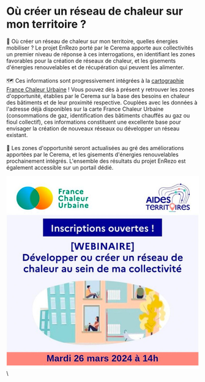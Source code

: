 # Où créer un réseau de chaleur sur mon territoire ?

🔎 Où créer un réseau de chaleur sur mon territoire, quelles énergies mobiliser ? Le projet EnRezo porté par le Cerema apporte aux collectivités un premier niveau de réponse à ces interrogations, en identifiant les zones favorables pour la création de réseaux de chaleur, et les gisements d'énergies renouvelables et de récupération qui peuvent les alimenter.\
\
🗺 Ces informations sont progressivement intégrées à la [cartographie France Chaleur Urbaine](https://france-chaleur-urbaine.beta.gouv.fr/carte) ! Vous pouvez dès à présent y retrouver les zones d'opportunité, établies par le Cerema sur la base des besoins en chaleur des bâtiments et de leur proximité respective. Couplées avec les données à l'adresse déjà disponibles sur la carte France Chaleur Urbaine (consommations de gaz, identification des bâtiments chauffés au gaz ou fioul collectif), ces informations constituent une excellente base pour envisager la création de nouveaux réseaux ou développer un réseau existant.\
\
📍 Les zones d'opportunité seront actualisées au gré des améliorations apportées par le Cerema, et les gisements d'énergies renouvelables prochainement intégrés. L'ensemble des résultats du projet EnRezo est également accessible sur un portail dédié.

![](.gitbook/assets/Webinaire.jpg)\
